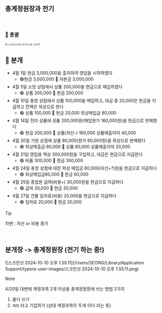 ## 총계정원장과 전기

<br>

###  💊 총괄

<img src="/Users/SEONG/Library/Application Support/typora-user-images/스크린샷 2024-10-10 오후 1.25.07.png" alt="스크린샷 2024-10-10 오후 1.25.07" style="zoom:50%;" />

<br/>

## 💊 분개

* 4월 1일 현금 3,000,000을 출자하여 영업을 시작하였다
  * 🟢현금 3,000,000 🔴 자본금 3,000,000
* 4월 5일 소망 상점에서 상품 200,000을 현금으로 매입하였다
  * 🟢 상품 200,000 🔴 현금 200,000
* 4월 10일 충청 상점에서 상품 100,000을 매입하고, 대금 중 20,000은 현금을 지급하고 잔액은 외상으로 한다
  * 🟢 상품 100,000 🔴 현금 20,000 외상매입금 80,000
* 4월 14일 전라 상품에 상품 200,000원(매입원가 160,000원)을 현금으로 판매했다
  * 🟢 현금 200,000 🔴 상품(자산-) 160,000 상품매출이익 40,000
* 4월 20일 가원 상점에 상품 80,000(원가 60,000원)을 외상으로 판매했다
  * 🟢 외상매출금 80,000 🔴 상품 60,000 상품매출이익 20,000
* 4월 21일 영업용 책상 300,000원을 구입하고, 대금은 현금으로 지급한다
  * 🟢 비품 300,000 🔴 현금 300,000
* 4월 24일 충청 상점에 대한 외상 매입금 60,000(자산+?)원을 현금으로 지급하다
  * 🟢 외상매입금60,000 🔴 현금 60,000
* 4월 25일 종업원 급여(비용+) 30,000원을 현금으로 지급하다
  * 🟢 급여 30,000 🔴 현금 30,000
* 4월 27일 건물 임차료(비용) 20,000을 현금으로 지급하다
  * 🟢 임차료 20,000 🔴 현금 20,000



> [!TIP]
>
> 차변 : 자산 or 비용 증가

<br/>

## 분개장 -> 총계정원장 (전기 하는 중!)

![스크린샷 2024-10-10 오후 1.55.11](/Users/SEONG/Library/Application Support/typora-user-images/스크린샷 2024-10-10 오후 1.55.11.png)

> [!NOTE]
>
> 4/20일 대변에 계정과목 2개 이상을 총계정원장에 쓰는 방법 2가지
>
> 1. 둘다 쓰기
> 2. `제좌` 라고 기입하기 (상대 계정과목이 두개 이다 라는 뜻)

<br/>

 



